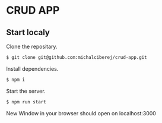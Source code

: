 # CRUD APP

## Start localy

Clone the repositary.

```bash
$ git clone git@github.com:michalciberej/crud-app.git
```

Install dependencies.

```bash
$ npm i
```

Start the server.

```bash
$ npm run start
```

New Window in your browser should open on localhost:3000
